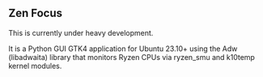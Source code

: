 
## Zen Focus

This is currently under heavy development.

It is a Python GUI GTK4 application for Ubuntu 23.10+ using the Adw (libadwaita) library that monitors Ryzen CPUs via ryzen_smu and k10temp kernel modules.
